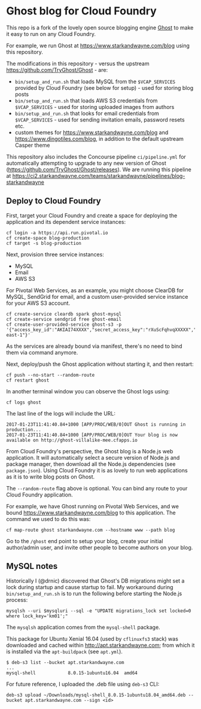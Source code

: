 # Ghost blog for Cloud Foundry

This repo is a fork of the lovely open source blogging engine [Ghost](https://github.com/TryGhost/Ghost) to make it easy to run on any Cloud Foundry.

For example, we run Ghost at https://www.starkandwayne.com/blog using this repository.

The modifications in this repository - versus the upstream https://github.com/TryGhost/Ghost - are:

* `bin/setup_and_run.sh` that loads MySQL from the `$VCAP_SERVICES` provided by Cloud Foundry (see below for setup) - used for storing blog posts
* `bin/setup_and_run.sh` that loads AWS S3 credentials from `$VCAP_SERVICES` - used for storing uploaded images from authors
* `bin/setup_and_run.sh` that looks for email credentials from `$VCAP_SERVICES` - used for sending invitation emails, password resets etc.
* custom themes for https://www.starkandwayne.com/blog and https://www.dingotiles.com/blog, in addition to the default upstream Casper theme

This repository also includes the Concourse pipeline `ci/pipeline.yml` for automatically attempting to upgrade to any new version of Ghost (https://github.com/TryGhost/Ghost/releases). We are running this pipeline at https://ci2.starkandwayne.com/teams/starkandwayne/pipelines/blog-starkandwayne

## Deploy to Cloud Foundry

First, target your Cloud Foundry and create a space for deploying the application and its dependent service instances:

```plain
cf login -a https://api.run.pivotal.io
cf create-space blog-production
cf target -s blog-production
```

Next, provision three service instances:

* MySQL
* Email
* AWS S3

For Pivotal Web Services, as an example, you might choose ClearDB for MySQL, SendGrid for email, and a custom user-provided service instance for your AWS S3 account.

```plain
cf create-service cleardb spark ghost-mysql
cf create-service sendgrid free ghost-email
cf create-user-provided-service ghost-s3 -p '{"access_key_id":"AKIAI74XXXX","secret_access_key":"rXuScFqhvqXXXXX","bucket":"BUCKETNAME","region":"us-east-1"}'
```

As the services are already bound via manifest, there's no need to bind them via command anymore.

Next, deploy/push the Ghost application without starting it, and then restart:

```plain
cf push --no-start --random-route
cf restart ghost
```

In another terminal window you can observe the Ghost logs using:

```plain
cf logs ghost
```

The last line of the logs will include the URL:

```plain
2017-01-23T11:41:40.84+1000 [APP/PROC/WEB/0]OUT Ghost is running in production...
2017-01-23T11:41:40.84+1000 [APP/PROC/WEB/0]OUT Your blog is now available on http://ghost-villalike-mee.cfapps.io
```

From Cloud Foundry's perspective, the Ghost blog is a Node.js web application. It will automatically select a secure version of Node.js and package manager, then download all the Node.js dependencies (see `package.json`). Using Cloud Foundry it is as lovely to run web applications as it is to write blog posts on Ghost.

The `--random-route` flag above is optional. You can bind any route to your Cloud Foundry application.

For example, we have Ghost running on Pivotal Web Services, and we bound https://www.starkandwayne.com/blog to this application. The command we used to do this was:

```plain
cf map-route ghost starkandwayne.com --hostname www --path blog
```

Go to the `/ghost` end point to setup your blog, create your initial author/admin user, and invite other people to become authors on your blog.

## MySQL notes

Historically I (@drnic) discovered that Ghost's DB migrations might set a lock during startup and cause startup to fail. My workaround during `bin/setup_and_run.sh` is to run the following before starting the Node.js process:

```shell
mysqlsh --uri $mysqluri --sql -e "UPDATE migrations_lock set locked=0 where lock_key='km01';"
```

The `mysqlsh` application comes from the `mysql-shell` package.

This package for Ubuntu Xenial 16.04 (used by `cflinuxfs3` stack) was downloaded and cached within http://apt.starkandwayne.com; from which it is installed via the `apt-buildpack` (see `apt.yml`).

```plain
$ deb-s3 list --bucket apt.starkandwayne.com
...
mysql-shell            8.0.15-1ubuntu16.04  amd64
```

For future reference, I uploaded the .deb file using `deb-s3` CLI:

```plain
deb-s3 upload ~/Downloads/mysql-shell_8.0.15-1ubuntu18.04_amd64.deb --bucket apt.starkandwayne.com --sign <id>
```

